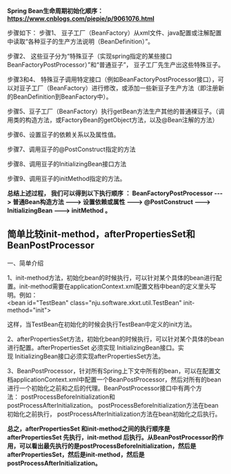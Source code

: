 

**Spring Bean生命周期初始化顺序：https://www.cnblogs.com/piepie/p/9061076.html**

步骤如下：
步骤1、 豆子工厂（BeanFactory）从xml文件、java配置或注解配置中读取“各种豆子的生产方法说明（BeanDefinition）”。

步骤2、 这些豆子分为“特殊豆子（实现spring指定的某些接口BeanFactoryPostProcessor）”和“普通豆子”，  豆子工厂先生产出这些特殊豆子。

步骤3和4、 特殊豆子调用特定接口（例如BeanFactoryPostProcessor接口），可以对豆子工厂（BeanFactory）进行修改，或添加一些新豆子生产方法（即注册新的BeanDefinition到BeanFactory中）。

步骤5、豆子工厂（BeanFactory）执行getBean方法生产其他的普通裸豆子。（调用类的构造方法，或FactoryBean的getObject方法，以及@Bean注解的方法）

步骤6、设置豆子的依赖关系以及属性值。

步骤7、调用豆子的@PostConstruct指定的方法

步骤8、调用豆子的InitializingBean接口方法

步骤9、调用豆子的initMethod指定的方法。

**总结上述过程， 我们可以得到以下执行顺序 ：  BeanFactoryPostProcessor ---> 普通Bean构造方法 ---> 设置依赖或属性 ---> @PostConstruct ---> InitializingBean ---> initMethod 。**


## 简单比较init-method，afterPropertiesSet和BeanPostProcessor

一、简单介绍

1、init-method方法，初始化bean的时候执行，可以针对某个具体的bean进行配置。init-method需要在applicationContext.xml配置文档中bean的定义里头写明。例如：<bean id="TestBean" class="nju.software.xkxt.util.TestBean" init-method="init"></bean>

这样，当TestBean在初始化的时候会执行TestBean中定义的init方法。

2、afterPropertiesSet方法，初始化bean的时候执行，可以针对某个具体的bean进行配置。afterPropertiesSet 必须实现 InitializingBean接口。实现 InitializingBean接口必须实现afterPropertiesSet方法。

3、BeanPostProcessor，针对所有Spring上下文中所有的bean，可以在配置文档applicationContext.xml中配置一个BeanPostProcessor，然后对所有的bean进行一个初始化之前和之后的代理。BeanPostProcessor接口中有两个方法： postProcessBeforeInitialization和postProcessAfterInitialization。 postProcessBeforeInitialization方法在bean初始化之前执行， postProcessAfterInitialization方法在bean初始化之后执行。

**总之，afterPropertiesSet 和init-method之间的执行顺序是afterPropertiesSet 先执行，init-method 后执行。从BeanPostProcessor的作用，可以看出最先执行的是postProcessBeforeInitialization，然后是afterPropertiesSet，然后是init-method，然后是postProcessAfterInitialization。**
